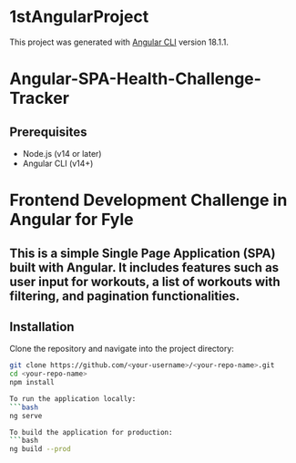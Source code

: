 # 1stAngularProject

This project was generated with [Angular CLI](https://github.com/angular/angular-cli) version 18.1.1.

# Angular-SPA-Health-Challenge-Tracker

## Prerequisites

- Node.js (v14 or later)
- Angular CLI (v14+)

# Frontend Development Challenge in Angular for Fyle

## This is a simple Single Page Application (SPA) built with Angular. It includes features such as user input for workouts, a list of workouts with filtering, and pagination functionalities.

## Installation

Clone the repository and navigate into the project directory:
```bash
git clone https://github.com/<your-username>/<your-repo-name>.git
cd <your-repo-name>
npm install

To run the application locally:
```bash
ng serve

To build the application for production:
```bash
ng build --prod

